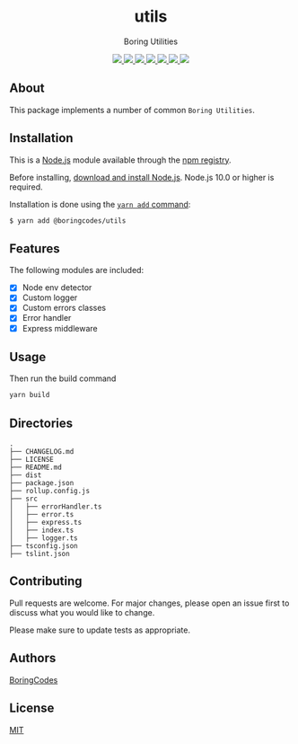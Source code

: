 <div align="center">
  <h1>utils</h1>
  <p>Boring Utilities</p>

  <div>
    <a href="https://github.com/boringcodes/utils/commits" aria-label="Commitizen Friendly">
      <img src="https://img.shields.io/badge/commitizen-friendly-brightgreen.svg?style=flat-square">
    </a>
    <a href="https://github.com/boringcodes/utils/actions" aria-label="GitHub Workflow Status">
      <img src="https://img.shields.io/github/workflow/status/boringcodes/utils/publish-npm?style=flat-square">
    </a>
    <a href="https://david-dm.org/boringcodes/utils" aria-label="Dependencies Status">
      <img src="https://img.shields.io/david/boringcodes/utils?style=flat-square">
    </a>
    <a href="https://www.npmjs.com/package/@boringcodes/utils" aria-label="NPM Version">
      <img src="https://img.shields.io/npm/v/@boringcodes/utils?color=brightgreen&style=flat-square">
    </a>
    <a href="https://www.npmjs.com/package/@boringcodes/utils" aria-label="NPM Downloads">
      <img src="https://img.shields.io/npm/dm/@boringcodes/utils?style=flat-square">
    </a>
    <a href="https://github.com/boringcodes/utils/blob/master/LICENSE" aria-label="MIT License">
      <img src="https://img.shields.io/github/license/boringcodes/utils?color=brightgreen&style=flat-square">
    </a>
    <a href="https://github.com/boringcodes" aria-label="BoringCodes Verified">
      <img src="https://img.shields.io/badge/boringcodes-verified-brightgreen?style=flat-square">
    </a>
  </div>
</div>

## About
This package implements a number of common `Boring Utilities`.


## Installation
This is a [Node.js](https://nodejs.org/en/) module available through the
[npm registry](https://www.npmjs.com/).

Before installing, [download and install Node.js](https://nodejs.org/en/download/).
Node.js 10.0 or higher is required.

Installation is done using the
[`yarn add` command](https://classic.yarnpkg.com/en/docs/install/):

```bash
$ yarn add @boringcodes/utils
```


## Features

The following modules are included:
- [x] Node env detector
- [x] Custom logger
- [x] Custom errors classes
- [x] Error handler
- [x] Express middleware

## Usage

Then run the build command
```bash
yarn build
```

## Directories

``` tree
.
├── CHANGELOG.md
├── LICENSE
├── README.md
├── dist
├── package.json
├── rollup.config.js
├── src
│   ├── errorHandler.ts
│   ├── error.ts
│   ├── express.ts
│   ├── index.ts
│   ├── logger.ts
├── tsconfig.json
├── tslint.json
```

## Contributing

Pull requests are welcome. For major changes, please open an issue first to discuss what you would like to change.

Please make sure to update tests as appropriate.

## Authors

[BoringCodes](https://github.com/boringcodes)

## License

[MIT](https://github.com/boringcodes/utils/blob/master/LICENSE)
